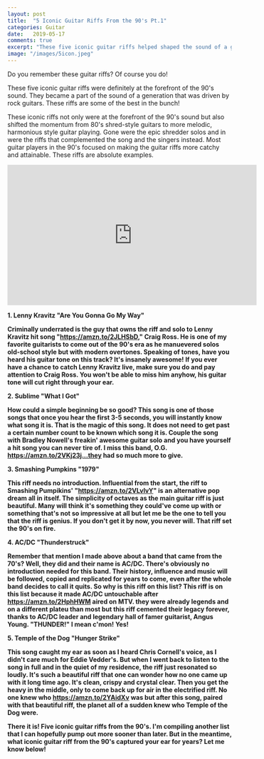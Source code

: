 ```yaml
---
layout: post
title:  "5 Iconic Guitar Riffs From the 90's Pt.1"
categories: Guitar
date:   2019-05-17
comments: true
excerpt: "These five iconic guitar riffs helped shaped the sound of a generation."
image: "/images/5icon.jpeg"
---
```

Do you remember these guitar riffs? Of course you do!

These five iconic guitar riffs were definitely at the forefront of the 90's sound. They became a part of the sound of a generation that was driven by rock guitars. 
These riffs are some of the best in the bunch!

These iconic riffs not only were at the forefront of the 90's sound but also shifted the momentum from 80's shred-style guitars to more melodic,
harmonious style guitar playing. Gone were the epic shredder solos and in were the riffs that complemented the song and the singers instead. Most guitar players in 
the 90's focused on making the guitar riffs more catchy and attainable. These riffs are absolute examples.

<iframe width="560" height="315" src="https://www.youtube.com/embed/fSxxLt9nOUI" frameborder="0" allow="accelerometer; autoplay; encrypted-media; gyroscope; picture-in-picture" allowfullscreen></iframe>

<b>1. Lenny Kravitz "Are You Gonna Go My Way"<b/>

Criminally underrated is the guy that owns the riff and solo to Lenny Kravitz hit song "https://amzn.to/2JLHSbD," Craig Ross. He is one of my
favorite guitarists to come out of the 90's era as he manuevered solos old-school style but with modern overtones. Speaking of tones, 
have you heard his guitar tone on this track? It's insanely awesome! If you ever have a chance to catch Lenny Kravitz live, make sure you do
and pay attention to Craig Ross. You won't be able to miss him anyhow, his guitar tone will cut right through your ear.

<b>2. Sublime "What I Got"<b/>

How could a simple beginning be so good? This song is one of those songs that once you hear the first 3-5 seconds, you will instantly know what
song it is. That is the magic of this song. It does not need to get past a certain number count to be known which song it is. Couple the song
with Bradley Nowell's freakin' awesome guitar solo and you have yourself a hit song you can never tire of. I miss this band, O.G. https://amzn.to/2VKj23j...they had 
so much more to give.

<b>3. Smashing Pumpkins "1979"<b/>

This riff needs no introduction. Influential from the start, the riff to Smashing Pumpikins' "https://amzn.to/2VLvlvY" is an alternative pop dream all in itself.
The simplicity of octaves as the main guitar riff is just beautiful. Many will think it's something they could've come up with or 
something that's not so impressive at all but let me be the one to tell you that the riff is genius. If you don't get it by now, you never will. 
That riff set the 90's on fire.

<b>4. AC/DC "Thunderstruck"<b/>

Remember that mention I made above about a band that came from the 70's? Well, they did and their name is AC/DC. There's obviously no 
introduction needed for this band. Their history, influence and music will be followed, copied and replicated for years to come, even after the whole 
band decides to call it quits. So why is this riff on this list? This riff is on this list because it made AC/DC untouchable after https://amzn.to/2HphHWM aired on MTV.
they were already legends and on a different plateu than most but this riff cemented their legacy forever, thanks to AC/DC leader and legendary hall 
of famer guitarist, Angus Young. "THUNDER!" I mean c'mon! Yes!

<b>5. Temple of the Dog "Hunger Strike"<b/>

This song caught my ear as soon as I heard Chris Cornell's voice, as I didn't care much for Eddie Vedder's. But when I went back to listen to the song
in full and in the quiet of my residence, the riff just resonated so loudly. It's such a beautiful riff that one can wonder how no one came up with it
long time ago. It's clean, crispy and crystal clear. Then you get the heavy in the middle, only to come back up for air in the electrified riff. No one knew
who https://amzn.to/2YAidXv was but after this song, paired with that beautiful riff, the planet all of a sudden knew who Temple of the Dog were.

There it is! Five iconic guitar riffs from the 90's. I'm compiling another list that I can hopefully pump out more sooner than later. But in the
meantime, what iconic guitar riff from the 90's captured your ear for years? Let me know below!
